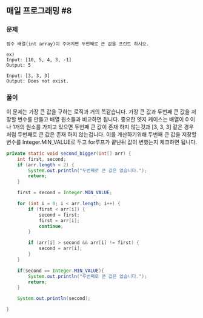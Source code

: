 ## 매일 프로그래밍 #8

### 문제

```
정수 배열(int array)이 주어지면 두번째로 큰 값을 프린트 하시오.

ex)
Input: [10, 5, 4, 3, -1] 
Output: 5

Input: [3, 3, 3]
Output: Does not exist.
```



### 풀이

이 문제는 가장 큰 값을 구하는 로직과 거의 똑같습니다. 가장 큰 값과 두번째 큰 값을 저장할 변수를 만들고 배열 원소들과 비교하면 됩니다. 중요한 엣지 케이스는 배열이 0 이나 1개의 원소를 가지고 있으면 두번째 큰 값이 존재 하지 않는것과 [3, 3, 3] 같은 경우 처럼 두번째로 큰 값은 존재 하지 않는겁니다. 이를 계산하기위해 두번째 큰 값을 저장할 변수를 Integer.MIN_VALUE로 두고 for루프가 끝난뒤 값이 변했는지 체크하면 됩니다.

```java
private static void second_bigger(int[] arr) {
    int first, second;
    if (arr.length < 2) {
        System.out.println("두번째로 큰 값은 없습니다.");
        return;
    }

    first = second = Integer.MIN_VALUE;

    for (int i = 0; i < arr.length; i++) {
        if (first < arr[i]) {
            second = first;
            first = arr[i];
            continue;
        }

        if (arr[i] > second && arr[i] != first) {
            second = arr[i];
        }
    }

    if(second == Integer.MIN_VALUE){
        System.out.println("두번째로 큰 값은 없습니다.");
        return;
    }

    System.out.println(second);

}
```

